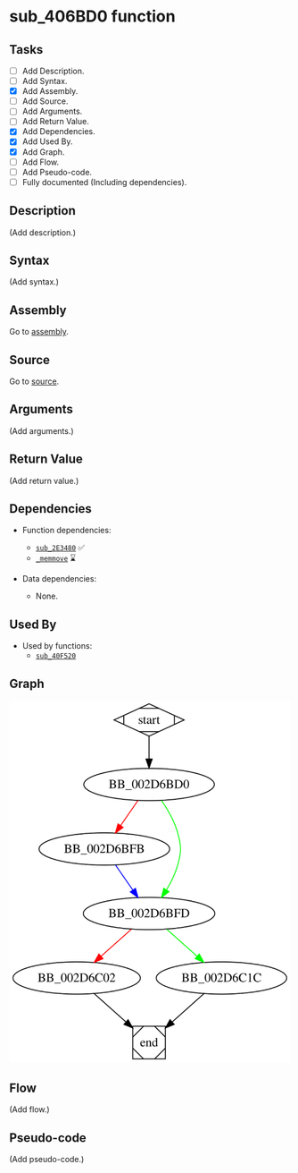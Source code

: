 # sub_406BD0 function

## Tasks

- [ ] Add Description.
- [ ] Add Syntax.
- [X] Add Assembly.
- [ ] Add Source.
- [ ] Add Arguments.
- [ ] Add Return Value.
- [X] Add Dependencies.
- [X] Add Used By.
- [X] Add Graph.
- [ ] Add Flow.
- [ ] Add Pseudo-code.
- [ ] Fully documented (Including dependencies).

## Description

(Add description.)

## Syntax

(Add syntax.)

## Assembly

Go to [assembly](../asm/sub_406BD0.asm).

## Source

Go to [source](../cc/sub_406BD0.cc).

## Arguments

(Add arguments.)

## Return Value

(Add return value.)

## Dependencies

* Function dependencies:
  * [`sub_2E3480`](sub_2E3480.md) ✅
  * [`_memmove`](_memmove.md) ⌛


* Data dependencies:
  * None.

## Used By

* Used by functions:
  * [`sub_40F520`](sub_40F520.md)

## Graph

![sub_406BD0 Graph](../svg/sub_406BD0.svg "sub_406BD0 Graph")

## Flow

(Add flow.)

## Pseudo-code

(Add pseudo-code.)
